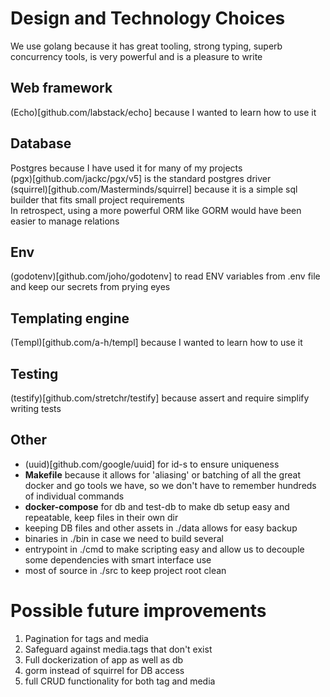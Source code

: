 # Design and Technology Choices
We use golang because it has great tooling, strong typing, superb concurrency tools, is very powerful and is a pleasure to write

## Web framework
(Echo)[github.com/labstack/echo] because I wanted to learn how to use it

## Database
Postgres because I have used it for many of my projects  
(pgx)[github.com/jackc/pgx/v5] is the standard postgres driver  
(squirrel)[github.com/Masterminds/squirrel] because it is a simple sql builder that fits small project requirements  
In retrospect, using a more powerful ORM like GORM would have been easier to manage relations  

## Env
(godotenv)[github.com/joho/godotenv] to read ENV variables from .env file and keep our secrets from prying eyes

## Templating engine
(Templ)[github.com/a-h/templ] because I wanted to learn how to use it

## Testing
(testify)[github.com/stretchr/testify] because assert and require simplify writing tests

## Other
- (uuid)[github.com/google/uuid] for id-s to ensure uniqueness  
- **Makefile** because it allows for 'aliasing' or batching of all the great docker and go tools we have, so we don't have to remember hundreds of individual commands  
- **docker-compose** for db and test-db to make db setup easy and repeatable, keep files in their own dir  
- keeping DB files and other assets in ./data allows for easy backup
- binaries in ./bin in case we need to build several
- entrypoint in ./cmd to make scripting easy and allow us to decouple some dependencies with smart interface use
- most of source in ./src to keep project root clean


# Possible future improvements

1. Pagination for tags and media
2. Safeguard against media.tags that don't exist
3. Full dockerization of app as well as db
4. gorm instead of squirrel for DB access
5. full CRUD functionality for both tag and media

